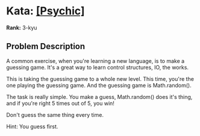 # Kata: [\[Psychic\]](https://www.codewars.com/kata/54bd79a7956834e767001357)

**Rank:** 3-kyu

## Problem Description
A common exercise, when you're learning a new language, is to make a guessing game. It's a great way to learn control structures, IO, the works.

This is taking the guessing game to a whole new level. This time, you're the one playing the guessing game. And the guessing game is Math.random().

The task is really simple. You make a guess, Math.random() does it's thing, and if you're right 5 times out of 5, you win!

Don't guess the same thing every time.

Hint: You guess first.
